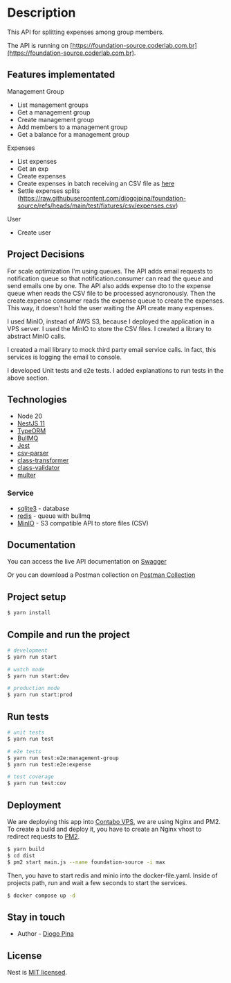 # Description

This API for splitting expenses among group members.

The API is running on [https://foundation-source.coderlab.com.br](https://foundation-source.coderlab.com.br).

## Features implementated

Management Group

- List management groups
- Get a management group
- Create management group
- Add members to a management group
- Get a balance for a management group

Expenses

- List expenses
- Get an exp
- Create expenses
- Create expenses in batch receiving an CSV file as [here](https://raw.githubusercontent.com/diogojpina/foundation-source/refs/heads/main/test/fixtures/csv/expenses.csv)
- Settle expenses splits (https://raw.githubusercontent.com/diogojpina/foundation-source/refs/heads/main/test/fixtures/csv/expenses.csv)

User

- Create user

## Project Decisions

For scale optimization I'm using queues. The API adds email requests to notification queue so that notification.consumer can read the queue and send emails one by one. The API also adds expense dto to the expense queue when reads the CSV file to be processed asyncronously. Then the create.expense consumer reads the expense queue to create the expenses. This way, it doesn't hold the user waiting the API create many expenses.

I used MinIO, instead of AWS S3, because I deployed the application in a VPS server. I used the MinIO to store the CSV files. I created a library to abstract MinIO calls.

I created a mail library to mock third party email service calls. In fact, this services is logging the email to console.

I developed Unit tests and e2e tests. I added explanations to run tests in the above section.

## Technologies

- Node 20
- [NestJS 11](https://nestjs.com/)
- [TypeORM](https://typeorm.io/)
- [BullMQ](https://docs.bullmq.io/)
- [Jest](https://jestjs.io/)
- [csv-parser](https://www.npmjs.com/package/csv-parser)
- [class-transformer](https://www.npmjs.com/package/class-transformer)
- [class-validator](https://www.npmjs.com/package/class-validator)
- [multer](https://www.npmjs.com/package/multer)

### Service

- [sqlite3](https://www.sqlite.org/) - database
- [redis](https://redis.io/) - queue with bullmq
- [MinIO](https://min.io/) - S3 compatible API to store files (CSV)

## Documentation

You can access the live API documentation on [Swagger](https://foundation-source.coderlab.com.br/docs)

Or you can download a Postman collection on [Postman Collection](https://raw.githubusercontent.com/diogojpina/foundation-source/refs/heads/main/docs/foundation-source.postman_collection.json)

## Project setup

```bash
$ yarn install
```

## Compile and run the project

```bash
# development
$ yarn run start

# watch mode
$ yarn run start:dev

# production mode
$ yarn run start:prod
```

## Run tests

```bash
# unit tests
$ yarn run test

# e2e tests
$ yarn run test:e2e:management-group
$ yarn run test:e2e:expense

# test coverage
$ yarn run test:cov
```

## Deployment

We are deploying this app into [Contabo VPS](https://contabo.com/en/vps), we are using Nginx and PM2. To create a build and deploy it, you have to create an Nginx vhost to redirect requests to [PM2](https://pm2.keymetrics.io).

```bash
$ yarn build
$ cd dist
$ pm2 start main.js --name foundation-source -i max
```

Then, you have to start redis and minio into the docker-file.yaml. Inside of projects path, run and wait a few seconds to start the services.

```bash
$ docker compose up -d
```

## Stay in touch

- Author - [Diogo Pina](http://linkedin.com/in/diogojpina)

## License

Nest is [MIT licensed](https://github.com/nestjs/nest/blob/master/LICENSE).
